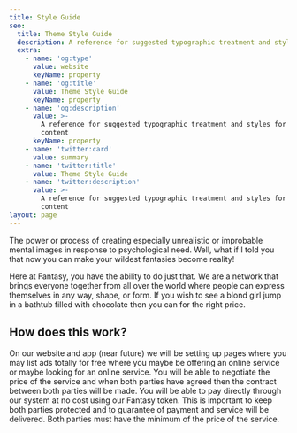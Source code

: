 ```yaml
---
title: Style Guide
seo:
  title: Theme Style Guide
  description: A reference for suggested typographic treatment and styles for your content
  extra:
    - name: 'og:type'
      value: website
      keyName: property
    - name: 'og:title'
      value: Theme Style Guide
      keyName: property
    - name: 'og:description'
      value: >-
        A reference for suggested typographic treatment and styles for your
        content
      keyName: property
    - name: 'twitter:card'
      value: summary
    - name: 'twitter:title'
      value: Theme Style Guide
    - name: 'twitter:description'
      value: >-
        A reference for suggested typographic treatment and styles for your
        content
layout: page
---
```

The power or process of creating especially unrealistic or improbable mental images in response to psychological need. Well, what if I told you that now you can make your wildest fantasies become reality!

Here at Fantasy, you have the ability to do just that. We are a network that brings everyone together from all over the world where people can express themselves in any way, shape, or form. If you wish to see a blond girl jump in a bathtub filled with chocolate then you can for the right price. 

## How does this work?

On our website and app (near future) we will be setting up pages where you may list ads totally for free where you maybe be offering an online service or maybe looking for an online service. You will be able to negotiate the price of the service and when both parties have agreed then the contract between both parties will be made. You will be able to pay directly through our system at no cost using our Fantasy token. This is important to keep both parties protected and to guarantee of payment and service will be delivered. Both parties must have the minimum of the price of the service.
